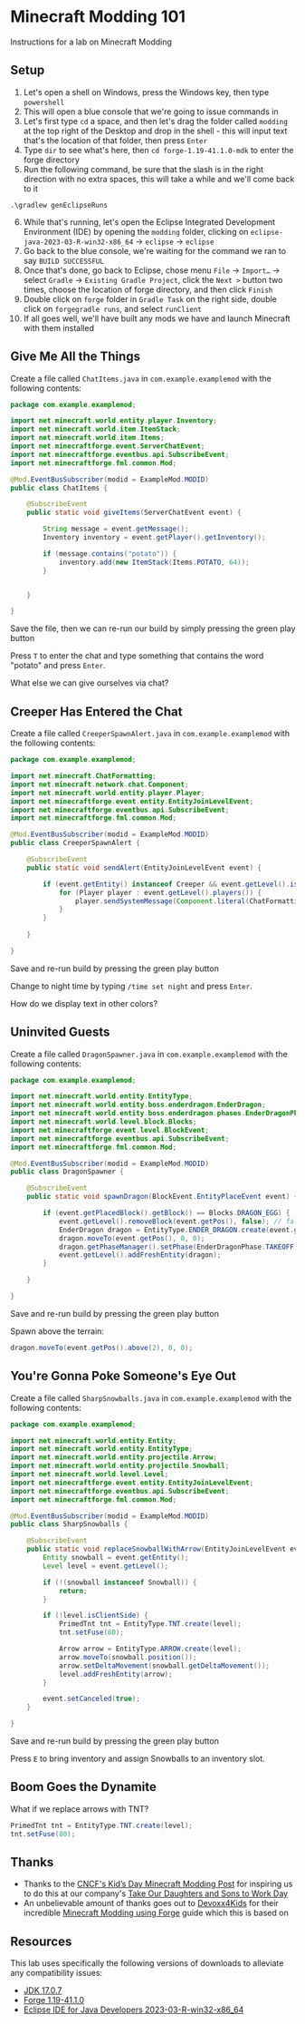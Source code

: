 # Minecraft Modding 101

Instructions for a lab on Minecraft Modding

## Setup

1. Let's open a shell on Windows, press the Windows key, then type `powershell`
2. This will open a blue console that we're going to issue commands in
3. Let's first type `cd` a space, and then let's drag the folder called `modding` at the top right of the Desktop and
   drop in the shell - this will input text that's the location of that folder, then press `Enter`
4. Type `dir` to see what's here, then `cd forge-1.19-41.1.0-mdk` to enter the forge directory
5. Run the following command, be sure that the slash is in the right direction with no extra spaces, this will take a
   while and we'll come back to it

```
.\gradlew genEclipseRuns
```

6. While that's running, let's open the Eclipse Integrated Development Environment (IDE) by opening the `modding`
   folder, clicking on `eclipse-java-2023-03-R-win32-x86_64` → `eclipse` → `eclipse`
7. Go back to the blue console, we're waiting for the command we ran to say `BUILD SUCCESSFUL`
8. Once that's done, go back to Eclipse, chose menu `File` → `Import…` → select `Gradle` → `Existing Gradle Project`,
   click the `Next >` button two times, choose the location of forge directory, and then click `Finish`
9. Double click on `forge` folder in `Gradle Task` on the right side, double click on `forgegradle runs`, and select
   `runClient`
10. If all goes well, we'll have built any mods we have and launch Minecraft with them installed

## Give Me All the Things

Create a file called `ChatItems.java` in `com.example.examplemod` with the following contents:

```java
package com.example.examplemod;

import net.minecraft.world.entity.player.Inventory;
import net.minecraft.world.item.ItemStack;
import net.minecraft.world.item.Items;
import net.minecraftforge.event.ServerChatEvent;
import net.minecraftforge.eventbus.api.SubscribeEvent;
import net.minecraftforge.fml.common.Mod;

@Mod.EventBusSubscriber(modid = ExampleMod.MODID)
public class ChatItems {

    @SubscribeEvent
    public static void giveItems(ServerChatEvent event) {

        String message = event.getMessage();
        Inventory inventory = event.getPlayer().getInventory();

        if (message.contains("potato")) {
            inventory.add(new ItemStack(Items.POTATO, 64));
        }


    }

}
```

Save the file, then we can re-run our build by simply pressing the green play button

Press `T` to enter the chat and type something that contains the word "potato" and press `Enter`.

What else we can give ourselves via chat?

## Creeper Has Entered the Chat

Create a file called `CreeperSpawnAlert.java` in `com.example.examplemod` with the following contents:

<!-- NOTE: below is intentionally missing a Creeper import, explain imports -->

```java
package com.example.examplemod;

import net.minecraft.ChatFormatting;
import net.minecraft.network.chat.Component;
import net.minecraft.world.entity.player.Player;
import net.minecraftforge.event.entity.EntityJoinLevelEvent;
import net.minecraftforge.eventbus.api.SubscribeEvent;
import net.minecraftforge.fml.common.Mod;

@Mod.EventBusSubscriber(modid = ExampleMod.MODID)
public class CreeperSpawnAlert {

    @SubscribeEvent
    public static void sendAlert(EntityJoinLevelEvent event) {

        if (event.getEntity() instanceof Creeper && event.getLevel().isClientSide) {
            for (Player player : event.getLevel().players()) {
                player.sendSystemMessage(Component.literal(ChatFormatting.GREEN + "A creeper has spawned!"));
            }
        }
		
    }

}
```

Save and re-run build by pressing the green play button

Change to night time by typing `/time set night` and press `Enter`.

How do we display text in other colors?

## Uninvited Guests

Create a file called `DragonSpawner.java` in `com.example.examplemod` with the following contents:

```java
package com.example.examplemod;

import net.minecraft.world.entity.EntityType;
import net.minecraft.world.entity.boss.enderdragon.EnderDragon;
import net.minecraft.world.entity.boss.enderdragon.phases.EnderDragonPhase;
import net.minecraft.world.level.block.Blocks;
import net.minecraftforge.event.level.BlockEvent;
import net.minecraftforge.eventbus.api.SubscribeEvent;
import net.minecraftforge.fml.common.Mod;

@Mod.EventBusSubscriber(modid = ExampleMod.MODID)
public class DragonSpawner {

    @SubscribeEvent
    public static void spawnDragon(BlockEvent.EntityPlaceEvent event) {

        if (event.getPlacedBlock().getBlock() == Blocks.DRAGON_EGG) {
            event.getLevel().removeBlock(event.getPos(), false); // false = no flags
            EnderDragon dragon = EntityType.ENDER_DRAGON.create(event.getEntity().getLevel());
            dragon.moveTo(event.getPos(), 0, 0);
            dragon.getPhaseManager().setPhase(EnderDragonPhase.TAKEOFF);
            event.getLevel().addFreshEntity(dragon);
        }

    }

}
```

Save and re-run build by pressing the green play button

Spawn above the terrain:

```java
dragon.moveTo(event.getPos().above(2), 0, 0);
```

## You're Gonna Poke Someone's Eye Out

Create a file called `SharpSnowballs.java` in `com.example.examplemod` with the following contents:

```java
package com.example.examplemod;

import net.minecraft.world.entity.Entity;
import net.minecraft.world.entity.EntityType;
import net.minecraft.world.entity.projectile.Arrow;
import net.minecraft.world.entity.projectile.Snowball;
import net.minecraft.world.level.Level;
import net.minecraftforge.event.entity.EntityJoinLevelEvent;
import net.minecraftforge.eventbus.api.SubscribeEvent;
import net.minecraftforge.fml.common.Mod;

@Mod.EventBusSubscriber(modid = ExampleMod.MODID)
public class SharpSnowballs {

    @SubscribeEvent
    public static void replaceSnowballWithArrow(EntityJoinLevelEvent event) {
        Entity snowball = event.getEntity();
        Level level = event.getLevel();

        if (!(snowball instanceof Snowball)) {
            return;
        }

        if (!level.isClientSide) {
            PrimedTnt tnt = EntityType.TNT.create(level);
            tnt.setFuse(80);

            Arrow arrow = EntityType.ARROW.create(level);
            arrow.moveTo(snowball.position());
            arrow.setDeltaMovement(snowball.getDeltaMovement());
            level.addFreshEntity(arrow);
        }

        event.setCanceled(true);
    }

}
```

Save and re-run build by pressing the green play button

Press `E` to bring inventory and assign Snowballs to an inventory slot.

## Boom Goes the Dynamite

What if we replace arrows with TNT?

```java
PrimedTnt tnt = EntityType.TNT.create(level);
tnt.setFuse(80);
```

## Thanks

- Thanks to the [CNCF's Kid’s Day Minecraft Modding Post][cncf] for inspiring us to do this at our company's [Take Our
  Daughters and Sons to Work Day][todastwd]
- An unbelievable amount of thanks goes out to [Devoxx4Kids][d4k] for their incredible [Minecraft Modding using
  Forge][d4k-modding] guide which this is based on

## Resources

This lab uses specifically the following versions of downloads to alleviate any compatibility issues:

- [JDK 17.0.7](https://download.oracle.com/java/17/archive/jdk-17.0.7_windows-x64_bin.msi)
- [Forge 1.19-41.1.0](https://maven.minecraftforge.net/net/minecraftforge/forge/1.19-41.1.0/forge-1.19-41.1.0-mdk.zip)
- [Eclipse IDE for Java Developers 2023-03-R-win32-x86_64](https://www.eclipse.org/downloads/download.php?file=/technology/epp/downloads/release/2023-03/R/eclipse-java-2023-03-R-win32-x86_64.zip)

[cncf]:
  https://www.cncf.io/blog/2023/03/22/cloud-native-youth-encouraging-the-next-generation-of-technologies-with-kids-day/
[d4k]: https://www.devoxx4kids.org/
[d4k-modding]: https://github.com/devoxx4kids/materials/blob/master/workshops/minecraft/readme-forge.asciidoc
[todastwd]: https://daughtersandsonstowork.org/
